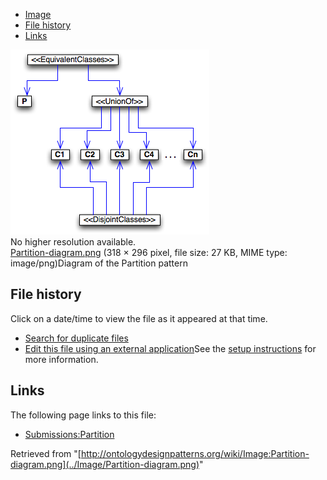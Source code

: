 * [Image](../Image/Partition-diagram.png#file)
* [File history](../Image/Partition-diagram.png#filehistory)
* [Links](../Image/Partition-diagram.png#filelinks)

[![Image:Partition-diagram.png](../images/e/e1/Partition-diagram.png)](../images/e/e1/Partition-diagram.png)  
No higher resolution available.  
[Partition-diagram.png](../images/e/e1/Partition-diagram.png)‎ (318 × 296 pixel, file size: 27 KB, MIME type: image/png)Diagram of the Partition pattern




## File history

Click on a date/time to view the file as it appeared at that time.



  
* [Search for duplicate files](http://ontologydesignpatterns.org/wiki/Special:FileDuplicateSearch/Partition-diagram.png "Special:FileDuplicateSearch/Partition-diagram.png")
* [Edit this file using an external application](http://ontologydesignpatterns.org/wiki/index.php?title=Image:Partition-diagram.png&action=edit&externaledit=true&mode=file "Image:Partition-diagram.png")See the [setup instructions](http://www.mediawiki.org/wiki/Manual:External_editors "http://www.mediawiki.org/wiki/Manual:External_editors") for more information.

## Links



The following page links to this file:


* [Submissions:Partition](../Submissions/Partition "Submissions:Partition")


Retrieved from "[http://ontologydesignpatterns.org/wiki/Image:Partition-diagram.png](../Image/Partition-diagram.png)"